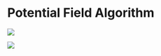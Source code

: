 # Potential Field Algorithm

![]([motion.gif](https://raw.githubusercontent.com/daglar7/motionPathPlan/main/RR-MotionPlanningAndCollisionAvoidance/motion.gif)https://raw.githubusercontent.com/daglar7/motionPathPlan/main/RR-MotionPlanningAndCollisionAvoidance/motion.gif)   

![](config.gif)




